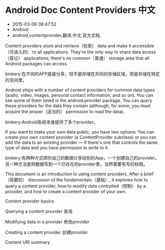 # Android Doc Content Providers 中文
- 2015-03-06 08:47:52
- Android
- android,contentprovider,翻译,中文,官方文档,

<!--markdown-->Content providers store and retrieve（检索） data and make it accessible（可进入的） to all applications. They're the only way to share data across（穿过） applications; there's no common（普通） storage area that all Android packages can access.


<!--more-->


binkery:在不同的APP直接分享，但不是存储在共同的存储区域，而是存储在特定的空间里。

Android ships with a number of content providers for common data types (audio, video, images, personal contact information, and so on). You can see some of them listed in the android.provider package. You can query these providers for the data they contain (although, for some, you must acquire the proper（适当的） permission to read the data).

binkery:Android系统本身提供了多个provider。

If you want to make your own data public, you have two options: You can create your own content provider (a ContentProvider subclass) or you can add the data to an existing provider — if there's one that controls the same type of data and you have permission to write to it.

binkery:有两种方式把你自己的数据分享给别的App，一个创建自己的provider。另一种方法是把数据写到一个已存在的provider里，当然需要有写的权限。

This document is an introduction to using content providers. After a brief（简要的） discussion of the fundamentals（基础）, it explores how to query a content provider, how to modify data controlled（控制） by a provider, and how to create a content provider of your own.

Content provider basics

Querying a content provider 查询

Modifying data in a provider 修改provider

Creating a content provider 创建provider

Content URI summary